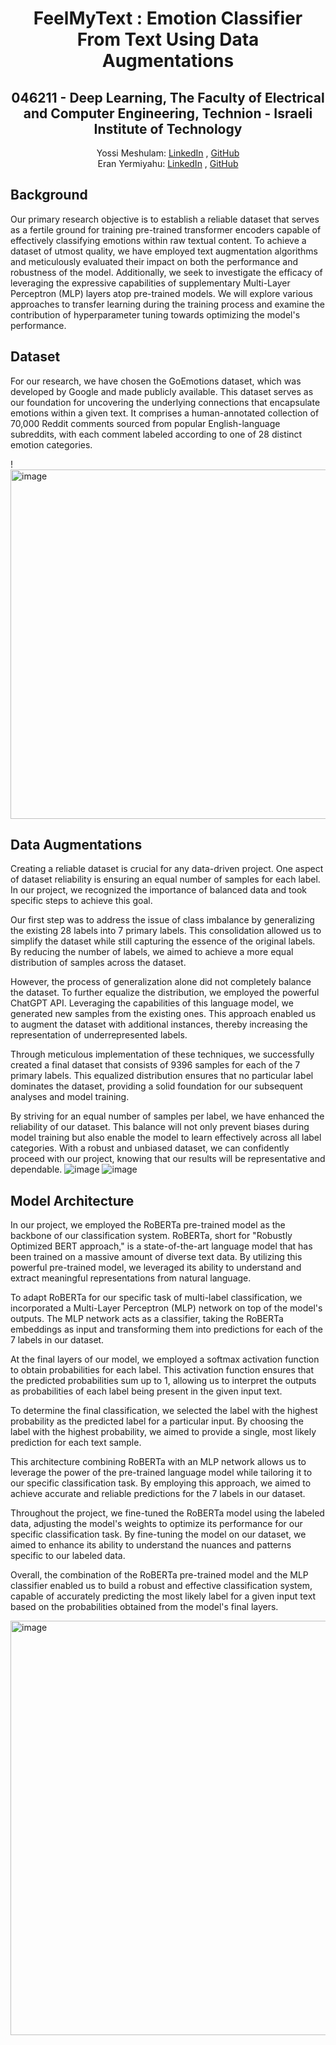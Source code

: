 <h1 align="center">FeelMyText : Emotion Classifier From Text Using Data Augmentations</h1>
<h2 align="center">046211 - Deep Learning, The Faculty of Electrical and Computer Engineering, Technion - Israeli Institute of Technology
</h2> 

  <p align="center">
    Yossi Meshulam: <a href="https://www.linkedin.com/in/yossi-meshulam-90ab3517a/">LinkedIn</a> , <a href="https://github.com/yossimeshulam">GitHub</a>
  <br>
    Eran Yermiyahu: <a href="http://www.linkedin.com/in/eran-yermiyahu/">LinkedIn</a> , <a href="https://github.com/EranYermiyahu">GitHub</a>
  </p>


## Background
Our primary research objective is to establish a reliable dataset that serves as a fertile ground for training pre-trained transformer encoders capable of effectively classifying emotions within raw textual content. To achieve a dataset of utmost quality, we have employed text augmentation algorithms and meticulously evaluated their impact on both the performance and robustness of the model. Additionally, we seek to investigate the efficacy of leveraging the expressive capabilities of supplementary Multi-Layer Perceptron (MLP) layers atop pre-trained models. We will explore various approaches to transfer learning during the training process and examine the contribution of hyperparameter tuning towards optimizing the model's performance.

## Dataset
For our research, we have chosen the GoEmotions dataset, which was developed by Google and made publicly available. This dataset serves as our foundation for uncovering the underlying connections that encapsulate emotions within a given text. It comprises a human-annotated collection of 70,000 Reddit comments sourced from popular English-language subreddits, with each comment labeled according to one of 28 distinct emotion categories.

!<img width="559" alt="image" src="https://github.com/EranYermiyahu/FeelMyText/assets/73947067/99be60c1-1870-4e39-869a-2123ca3fff06">

## Data Augmentations
Creating a reliable dataset is crucial for any data-driven project. One aspect of dataset reliability is ensuring an equal number of samples for each label. In our project, we recognized the importance of balanced data and took specific steps to achieve this goal.

Our first step was to address the issue of class imbalance by generalizing the existing 28 labels into 7 primary labels. This consolidation allowed us to simplify the dataset while still capturing the essence of the original labels. By reducing the number of labels, we aimed to achieve a more equal distribution of samples across the dataset.

However, the process of generalization alone did not completely balance the dataset. To further equalize the distribution, we employed the powerful ChatGPT API. Leveraging the capabilities of this language model, we generated new samples from the existing ones. This approach enabled us to augment the dataset with additional instances, thereby increasing the representation of underrepresented labels.

Through meticulous implementation of these techniques, we successfully created a final dataset that consists of 9396 samples for each of the 7 primary labels. This equalized distribution ensures that no particular label dominates the dataset, providing a solid foundation for our subsequent analyses and model training.

By striving for an equal number of samples per label, we have enhanced the reliability of our dataset. This balance will not only prevent biases during model training but also enable the model to learn effectively across all label categories. With a robust and unbiased dataset, we can confidently proceed with our project, knowing that our results will be representative and dependable.
![image](https://github.com/EranYermiyahu/FeelMyText/assets/73947067/b62a65f5-645a-4b20-bfe1-1626dc06c73b)
![image](https://github.com/EranYermiyahu/FeelMyText/assets/73947067/2a2a183a-2bdf-4b86-b6cd-9966aecbd168)

## Model Architecture

In our project, we employed the RoBERTa pre-trained model as the backbone of our classification system. RoBERTa, short for "Robustly Optimized BERT approach," is a state-of-the-art language model that has been trained on a massive amount of diverse text data. By utilizing this powerful pre-trained model, we leveraged its ability to understand and extract meaningful representations from natural language.

To adapt RoBERTa for our specific task of multi-label classification, we incorporated a Multi-Layer Perceptron (MLP) network on top of the model's outputs. The MLP network acts as a classifier, taking the RoBERTa embeddings as input and transforming them into predictions for each of the 7 labels in our dataset.

At the final layers of our model, we employed a softmax activation function to obtain probabilities for each label. This activation function ensures that the predicted probabilities sum up to 1, allowing us to interpret the outputs as probabilities of each label being present in the given input text.

To determine the final classification, we selected the label with the highest probability as the predicted label for a particular input. By choosing the label with the highest probability, we aimed to provide a single, most likely prediction for each text sample.

This architecture combining RoBERTa with an MLP network allows us to leverage the power of the pre-trained language model while tailoring it to our specific classification task. By employing this approach, we aimed to achieve accurate and reliable predictions for the 7 labels in our dataset.

Throughout the project, we fine-tuned the RoBERTa model using the labeled data, adjusting the model's weights to optimize its performance for our specific classification task. By fine-tuning the model on our dataset, we aimed to enhance its ability to understand the nuances and patterns specific to our labeled data.

Overall, the combination of the RoBERTa pre-trained model and the MLP classifier enabled us to build a robust and effective classification system, capable of accurately predicting the most likely label for a given input text based on the probabilities obtained from the model's final layers.

<img width="663" alt="image" src="https://github.com/EranYermiyahu/FeelMyText/assets/73947067/5724357a-d338-4ca4-ac51-929f3e2b0331">


